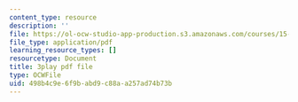 ```yaml
---
content_type: resource
description: ''
file: https://ol-ocw-studio-app-production.s3.amazonaws.com/courses/15-031j-energy-decisions-markets-and-policies-spring-2012/498b4c9e6f9babd9c88aa257ad74b73b_FaLqAip6A0Q.pdf
file_type: application/pdf
learning_resource_types: []
resourcetype: Document
title: 3play pdf file
type: OCWFile
uid: 498b4c9e-6f9b-abd9-c88a-a257ad74b73b
---
```

